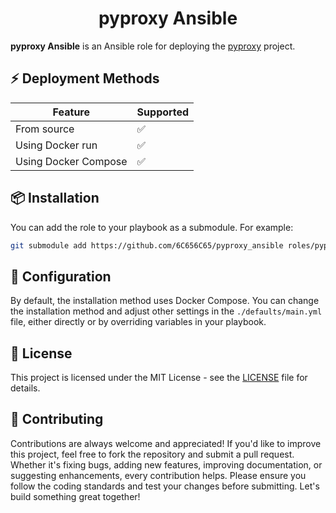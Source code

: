 <div align="center">
  <h1>pyproxy Ansible</h1>
</div>

**pyproxy Ansible** is an Ansible role for deploying the [pyproxy](https://github.com/6C656C65/pyproxy) project.

## ⚡ **Deployment Methods**

| Feature              | Supported |
| -------------------- | --------- |
| From source          | ✅        |
| Using Docker run     | ✅        |
| Using Docker Compose | ✅        |

## 📦 **Installation**

You can add the role to your playbook as a submodule. For example:

```bash
git submodule add https://github.com/6C656C65/pyproxy_ansible roles/pyproxy
```

## 🔧 **Configuration**

By default, the installation method uses Docker Compose.
You can change the installation method and adjust other settings in the `./defaults/main.yml` file, either directly or by overriding variables in your playbook.

## 📄 **License**

This project is licensed under the MIT License - see the [LICENSE](LICENSE) file for details.

## 🤝 **Contributing**

Contributions are always welcome and appreciated! If you'd like to improve this project, feel free to fork the repository and submit a pull request. Whether it's fixing bugs, adding new features, improving documentation, or suggesting enhancements, every contribution helps. Please ensure you follow the coding standards and test your changes before submitting. Let's build something great together!
